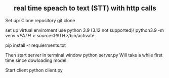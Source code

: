 <p align="center">
  <h2 align="center">real time speach to text (STT) with http calls</h2>
</p>

Set up:
Clone repository
git clone <link>

set up virtual enviroment use python 3.9 (3.12 not supported)\\
python3.9 -m venv <$PATH>
source <$PATH>/bin/activate

pip install -r requierments.txt

Then start server in terminal window
python server.py 
Will take a while first time since dowloading model

Start client
python client.py
